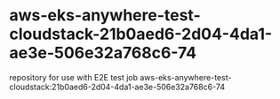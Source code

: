 # aws-eks-anywhere-test-cloudstack-21b0aed6-2d04-4da1-ae3e-506e32a768c6-74
repository for use with E2E test job aws-eks-anywhere-test-cloudstack:21b0aed6-2d04-4da1-ae3e-506e32a768c6-74

